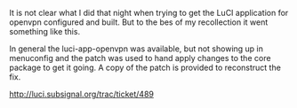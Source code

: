 
It is not clear what I did that night when trying to get the LuCI application for openvpn configured and built.  But to the bes of my recollection it went something like this.

In general the luci-app-openvpn was available, but not showing up in menuconfig and the patch was used to hand apply changes to the core package to get it going.  A copy of the patch is provided to reconstruct the fix.


http://luci.subsignal.org/trac/ticket/489




